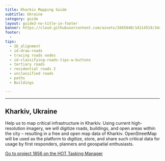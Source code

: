 ```yaml
---
title: Kharkiv Mapping Guide
subtitle: Ukraine
category: guide
layout: guide3-no-title-in-footer
banner: https://cloud.githubusercontent.com/assets/2665840/14114519/3dc80e0a-f5a5-11e5-8b52-b54674ccad42.jpg
footer: 
  - 
tips:
  - ID_alignment
  - id-draw-roads
  - tracing roads nodes
  - id-classifying-roads-tips-w-buttons
  - tertiary roads
  - residential roads 2
  - unclassified roads
  - paths
  - Buildings

---
```


<div id="test" class="col-lg-5 col-sm-6">
<hr class="section-heading-spacer">
<div class="clearfix"></div>


<h2 class="section-heading">Kharkiv, Ukraine</h2>

 <p>
 Help us to map critical infrastructure in Kharkiv. Using current high-resolution imagery, we will digitize roads, buildings, and open areas within the city – resulting in a free and open map data of Kharkiv. OpenStreetMap will be used as the platform to digitize, store, and share such critical data for usage by first responders, planners and geospatial enthusiasts.
 </p>

<p>
  <a href="https://tasks.hotosm.org/project/1856"> Go to project 1856 on the HOT Tasking Manager</a>
</p>
